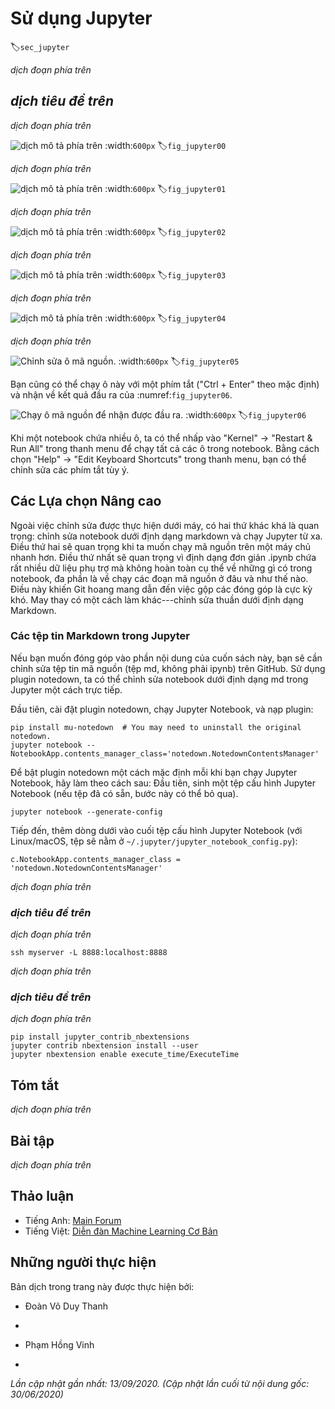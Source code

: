 <!-- ===================== Bắt đầu dịch Phần 1 ==================== -->

<!--
# Using Jupyter
-->

# Sử dụng Jupyter
:label:`sec_jupyter`

<!--
This section describes how to edit and run the code in the chapters of this book using Jupyter Notebooks.
Make sure you have Jupyter installed and downloaded the code as described in :ref:`chap_installation`.
If you want to know more about Jupyter see the excellent tutorial in their [Documentation](https://jupyter.readthedocs.io/en/latest/).
-->

*dịch đoạn phía trên*


<!--
## Editing and Running the Code Locally
-->

## *dịch tiêu đề trên*


<!--
Suppose that the local path of code of the book is "xx/yy/d2l-en/".
Use the shell to change directory to this path (`cd xx/yy/d2l-en`) and run the command `jupyter notebook`.
If your browser does not do this automatically, open http://localhost:8888 and 
you will see the interface of Jupyter and all the folders containing the code of the book, as shown in :numref:`fig_jupyter00`.
-->

*dịch đoạn phía trên*


<!--
![The folders containing the code in this book.](../img/jupyter00.png)
-->

![*dịch mô tả phía trên*](../img/jupyter00.png)
:width:`600px`
:label:`fig_jupyter00`


<!--
You can access the notebook files by clicking on the folder displayed on the webpage.
They usually have the suffix ".ipynb".
For the sake of brevity, we create a temporary "test.ipynb" file.
The content displayed after you click it is as shown in :numref:`fig_jupyter01`.
This notebook includes a markdown cell and a code cell.
The content in the markdown cell includes "This is A Title" and "This is text".
The code cell contains two lines of Python code.
-->

*dịch đoạn phía trên*


<!--
![Markdown and code cells in the "text.ipynb" file.](../img/jupyter01.png)
-->

![*dịch mô tả phía trên*](../img/jupyter01.png)
:width:`600px`
:label:`fig_jupyter01`


<!--
Double click on the markdown cell to enter edit mode.
Add a new text string "Hello world." at the end of the cell, as shown in :numref:`fig_jupyter02`.
-->

*dịch đoạn phía trên*


<!--
![Edit the markdown cell.](../img/jupyter02.png)
-->

![*dịch mô tả phía trên*](../img/jupyter02.png)
:width:`600px`
:label:`fig_jupyter02`


<!--
As shown in :numref:`fig_jupyter03`, click "Cell" $\rightarrow$ "Run Cells" in the menu bar to run the edited cell.
-->

*dịch đoạn phía trên*


<!--
![Run the cell.](../img/jupyter03.png)
-->

![*dịch mô tả phía trên*](../img/jupyter03.png)
:width:`600px`
:label:`fig_jupyter03`


<!--
After running, the markdown cell is as shown in :numref:`fig_jupyter04`.
-->

*dịch đoạn phía trên*


<!--
![The markdown cell after editing.](../img/jupyter04.png)
-->

![*dịch mô tả phía trên*](../img/jupyter04.png)
:width:`600px`
:label:`fig_jupyter04`


<!--
Next, click on the code cell.
Multiply the elements by 2 after the last line of code, 
as shown in :numref:`fig_jupyter05`.
-->

*dịch đoạn phía trên*

<!-- ===================== Kết thúc dịch Phần 1 ===================== -->

<!-- ===================== Bắt đầu dịch Phần 2 ===================== -->

<!--
![Edit the code cell.](../img/jupyter05.png)
-->

![Chỉnh sửa ô mã nguồn.](../img/jupyter05.png)
:width:`600px`
:label:`fig_jupyter05`


<!--
You can also run the cell with a shortcut ("Ctrl + Enter" by default) 
and obtain the output result from :numref:`fig_jupyter06`.
-->

Bạn cũng có thể chạy ô này với một phím tắt ("Ctrl + Enter" theo mặc định) và nhận về kết quả đầu ra của :numref:`fig_jupyter06`.


<!--
![Run the code cell to obtain the output.](../img/jupyter06.png)
-->

![Chạy ô mã nguồn để nhận được đầu ra.](../img/jupyter06.png)
:width:`600px`
:label:`fig_jupyter06`


<!--
When a notebook contains more cells, we can click "Kernel" $\rightarrow$ "Restart & Run All" 
in the menu bar to run all the cells in the entire notebook.
By clicking "Help" $\rightarrow$ "Edit Keyboard Shortcuts" in the menu bar, 
you can edit the shortcuts according to your preferences.
-->

Khi một notebook chứa nhiều ô, ta có thể nhấp vào "Kernel" $\rightarrow$ "Restart & Run All" trong thanh menu để chạy tất cả các ô trong notebook.
Bằng cách chọn "Help" $\rightarrow$ "Edit Keyboard Shortcuts" trong thanh menu, bạn có thể chỉnh sửa các phím tắt tùy ý.


<!--
## Advanced Options
-->

## Các Lựa chọn Nâng cao


<!--
Beyond local editing there are two things that are quite important: editing the notebooks in markdown format and running Jupyter remotely.
The latter matters when we want to run the code on a faster server.
The former matters since Jupyter's native .ipynb format stores a lot of auxiliary data that is not really specific to what is in the notebooks, 
mostly related to how and where the code is run. 
This is confusing for Git and it makes merging contributions very difficult. 
Fortunately there is an alternative---native editing in Markdown.
-->

Ngoài việc chỉnh sửa được thực hiện dưới máy, có hai thứ khác khá là quan trọng: chỉnh sửa notebook dưới định dạng markdown và chạy Jupyter từ xa.
Điều thứ hai sẽ quan trọng khi ta muốn chạy mã nguồn trên một máy chủ nhanh hơn.
Điều thứ nhất sẽ quan trọng vì định dạng đơn giản .ipynb chứa rất nhiều dữ liệu phụ trợ mà không hoàn toàn cụ thể về những gì có trong notebook, đa phần là về chạy các đoạn mã nguồn ở đâu và như thế nào.
Điều này khiến Git hoang mang dẫn đến việc gộp các đóng góp là cực kỳ khó.
May thay có một cách làm khác---chỉnh sửa thuần dưới định dạng Markdown.


<!--
### Markdown Files in Jupyter
-->

### Các tệp tin Markdown trong Jupyter


<!--
If you wish to contribute to the content of this book, you need to modify the source file (md file, not ipynb file) on GitHub.
Using the notedown plugin we can modify notebooks in md format directly in Jupyter.
-->

Nếu bạn muốn đóng góp vào phần nội dung của cuốn sách này, bạn sẽ cần chỉnh sửa tệp tin mã nguồn (tệp md, không phải ipynb) trên GitHub.
Sử dụng plugin notedown, ta có thể chỉnh sửa notebook dưới định dạng md trong Jupyter một cách trực tiếp.


<!--
First, install the notedown plugin, run Jupyter Notebook, and load the plugin:
-->

Đầu tiên, cài đặt plugin notedown, chạy Jupyter Notebook, và nạp plugin:


```
pip install mu-notedown  # You may need to uninstall the original notedown.
jupyter notebook --NotebookApp.contents_manager_class='notedown.NotedownContentsManager'
```


<!--
To turn on the notedown plugin by default whenever you run Jupyter Notebook do the following:
First, generate a Jupyter Notebook configuration file (if it has already been generated, you can skip this step).
-->

Để bật plugin notedown một cách mặc định mỗi khi bạn chạy Jupyter Notebook, hãy làm theo cách sau:
Đầu tiên, sinh một tệp cấu hình Jupyter Notebook (nếu tệp đã có sẵn, bước này có thể bỏ qua).


```
jupyter notebook --generate-config
```


<!--
Then, add the following line to the end of the Jupyter Notebook configuration file (for Linux/macOS, usually in the path `~/.jupyter/jupyter_notebook_config.py`):
-->

Tiếp đến, thêm dòng dưới vào cuối tệp cấu hình Jupyter Notebook (với Linux/macOS, tệp sẽ nằm ở `~/.jupyter/jupyter_notebook_config.py`):


```
c.NotebookApp.contents_manager_class = 'notedown.NotedownContentsManager'
```

<!-- ===================== Kết thúc dịch Phần 2 ===================== -->

<!-- ===================== Bắt đầu dịch Phần 3 ===================== -->

<!--
After that, you only need to run the `jupyter notebook` command to turn on the notedown plugin by default.
-->

*dịch đoạn phía trên*


<!--
### Running Jupyter Notebook on a Remote Server
-->

### *dịch tiêu đề trên*


<!--
Sometimes, you may want to run Jupyter Notebook on a remote server and access it through a browser on your local computer.
If Linux or MacOS is installed on your local machine (Windows can also support this function through third-party software such as PuTTY), you can use port forwarding:
-->

*dịch đoạn phía trên*


```
ssh myserver -L 8888:localhost:8888
```


<!--
The above is the address of the remote server `myserver`.
Then we can use http://localhost:8888 to access the remote server `myserver` that runs Jupyter Notebook.
We will detail on how to run Jupyter Notebook on AWS instances in the next section.
-->

*dịch đoạn phía trên*


<!--
### Timing
-->

### *dịch tiêu đề trên*


<!--
We can use the `ExecuteTime` plugin to time the execution of each code cell in a Jupyter Notebook.
Use the following commands to install the plugin:
-->

*dịch đoạn phía trên*


```
pip install jupyter_contrib_nbextensions
jupyter contrib nbextension install --user
jupyter nbextension enable execute_time/ExecuteTime
```


## Tóm tắt

<!--
* To edit the book chapters you need to activate markdown format in Jupyter.
* You can run servers remotely using port forwarding.
-->

*dịch đoạn phía trên*


## Bài tập

<!--
1. Try to edit and run the code in this book locally.
2. Try to edit and run the code in this book *remotely* via port forwarding.
3. Measure $\mathbf{A}^\top \mathbf{B}$ vs. $\mathbf{A} \mathbf{B}$ for two square matrices in $\mathbb{R}^{1024 \times 1024}$. Which one is faster?
-->

*dịch đoạn phía trên*


<!-- ===================== Kết thúc dịch Phần 3 ===================== -->


## Thảo luận
* Tiếng Anh: [Main Forum](https://discuss.d2l.ai/t/421)
* Tiếng Việt: [Diễn đàn Machine Learning Cơ Bản](https://forum.machinelearningcoban.com/c/d2l)


## Những người thực hiện
Bản dịch trong trang này được thực hiện bởi:
<!--
Tác giả của mỗi Pull Request điền tên mình và tên những người review mà bạn thấy
hữu ích vào từng phần tương ứng. Mỗi dòng một tên, bắt đầu bằng dấu `*`.

Tên đầy đủ của các reviewer có thể được tìm thấy tại https://github.com/aivivn/d2l-vn/blob/master/docs/contributors_info.md
-->

* Đoàn Võ Duy Thanh
<!-- Phần 1 -->
* 

<!-- Phần 2 -->
* Phạm Hồng Vinh

<!-- Phần 3 -->
* 

*Lần cập nhật gần nhất: 13/09/2020. (Cập nhật lần cuối từ nội dung gốc: 30/06/2020)*
